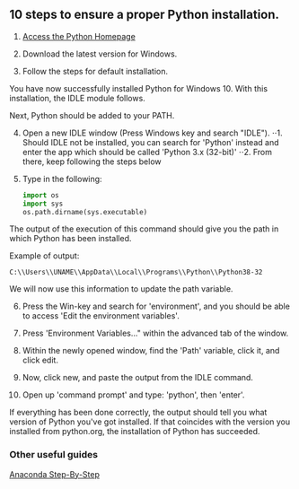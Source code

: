 ## 10 steps to ensure a proper Python installation.

1. [Access the Python Homepage](https://www.python.org/downloads/ "Python Homepage")

2. Download the latest version for Windows.

3. Follow the steps for default installation.

You have now successfully installed Python for Windows 10. With this installation, the IDLE module follows.

Next, Python should be added to your PATH.

4. Open a new IDLE window (Press Windows key and search "IDLE").
⋅⋅1. Should IDLE not be installed, you can search for 'Python' instead and enter the app which should be called 'Python 3.x (32-bit)'
⋅⋅2. From there, keep following the steps below

5. Type in the following:
	```python
	import os
	import sys
	os.path.dirname(sys.executable)
	```
 
The output of the execution of this command should give you the path in which Python has been installed.

Example of output:

```C:\\Users\\UNAME\\AppData\\Local\\Programs\\Python\\Python38-32```

We will now use this information to update the path variable.

6. Press the Win-key and search for 'environment', and you should be able to access 'Edit the environment variables'.

7. Press 'Environment Variables..." within the advanced tab of the window.

8. Within the newly opened window, find the 'Path' variable, click it, and click edit.

9. Now, click new, and paste the output from the IDLE command.

10. Open up 'command prompt' and type: 'python', then 'enter'.

If everything has been done correctly, the output should tell you what version of Python you've got installed. If that coincides with the version you installed from python.org, the installation of Python has succeeded.

### Other useful guides
[Anaconda Step-By-Step](https://docs.anaconda.com/anaconda/install/windows/ "Anaconda Installation Guide")